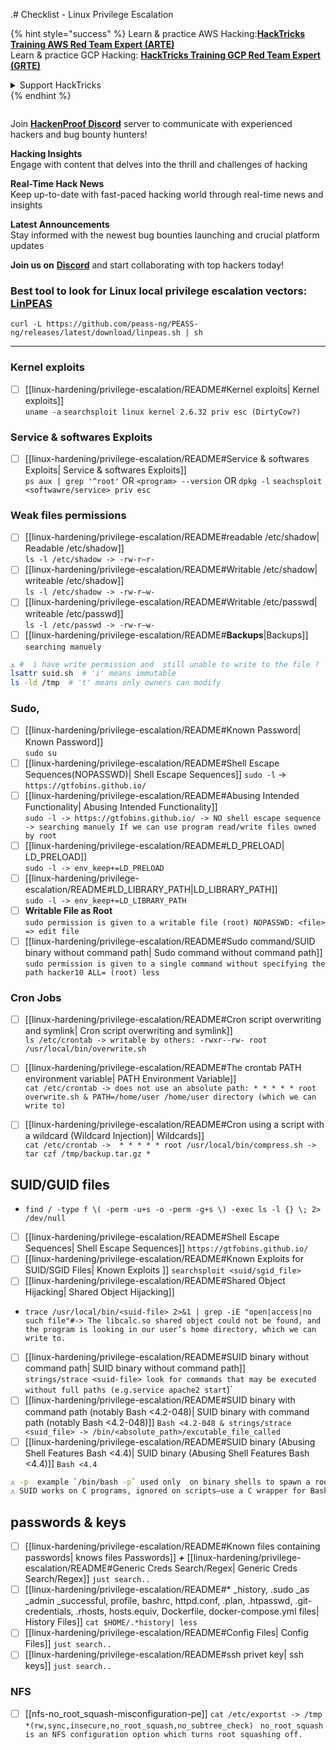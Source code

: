 .# Checklist - Linux Privilege Escalation

{% hint style="success" %}
Learn & practice AWS Hacking:<img src="/.gitbook/assets/arte.png" alt="" data-size="line">[**HackTricks Training AWS Red Team Expert (ARTE)**](https://training.hacktricks.xyz/courses/arte)<img src="/.gitbook/assets/arte.png" alt="" data-size="line">\
Learn & practice GCP Hacking: <img src="/.gitbook/assets/grte.png" alt="" data-size="line">[**HackTricks Training GCP Red Team Expert (GRTE)**<img src="/.gitbook/assets/grte.png" alt="" data-size="line">](https://training.hacktricks.xyz/courses/grte)

<details>

<summary>Support HackTricks</summary>

* Check the [**subscription plans**](https://github.com/sponsors/carlospolop)!
* **Join the** 💬 [**Discord group**](https://discord.gg/hRep4RUj7f) or the [**telegram group**](https://t.me/peass) or **follow** us on **Twitter** 🐦 [**@hacktricks\_live**](https://twitter.com/hacktricks\_live)**.**
* **Share hacking tricks by submitting PRs to the** [**HackTricks**](https://github.com/carlospolop/hacktricks) and [**HackTricks Cloud**](https://github.com/carlospolop/hacktricks-cloud) github repos.

</details>
{% endhint %}

<figure><img src="../.gitbook/assets/image (380).png" alt=""><figcaption></figcaption></figure>

Join [**HackenProof Discord**](https://discord.com/invite/N3FrSbmwdy) server to communicate with experienced hackers and bug bounty hunters!

**Hacking Insights**\
Engage with content that delves into the thrill and challenges of hacking

**Real-Time Hack News**\
Keep up-to-date with fast-paced hacking world through real-time news and insights

**Latest Announcements**\
Stay informed with the newest bug bounties launching and crucial platform updates

**Join us on** [**Discord**](https://discord.com/invite/N3FrSbmwdy) and start collaborating with top hackers today!

### **Best tool to look for Linux local privilege escalation vectors:** [**LinPEAS**](https://github.com/carlospolop/privilege-escalation-awesome-scripts-suite/tree/master/linPEAS)

`curl -L https://github.com/peass-ng/PEASS-ng/releases/latest/download/linpeas.sh | sh`
***
###  Kernel exploits
- [ ] [[linux-hardening/privilege-escalation/README#Kernel exploits| Kernel exploits]]  
`uname -a`
`searchsploit linux kernel 2.6.32 priv esc (DirtyCow?)`
### Service & softwares Exploits
- [ ] [[linux-hardening/privilege-escalation/README#Service & softwares Exploits| Service & softwares Exploits]]  
`ps aux | grep '^root'` OR `<program> --version` OR `dpkg -l`
`seachsploit <softwawre/service> priv esc`

### Weak files permissions
- [ ] [[linux-hardening/privilege-escalation/README#readable /etc/shadow| Readable /etc/shadow]]  
`ls -l /etc/shadow -> -rw-r—r-`
- [ ] [[linux-hardening/privilege-escalation/README#Writable /etc/shadow| writeable /etc/shadow]]  
`ls -l /etc/shadow -> -rw-r—w-`
- [ ] [[linux-hardening/privilege-escalation/README#Writable /etc/passwd| writeable /etc/passwd]]  
`ls -l /etc/passwd -> -rw-r—w-`
- [ ] [[linux-hardening/privilege-escalation/README#**Backups**|Backups]] `searching manuely ` 
```bash
⚠️ #  i have write permission and  still unable to write to the file ?
lsattr suid.sh  # 'i' means immutable
ls -ld /tmp  # 't' means only owners can modify
```

### Sudo,

- [ ] [[linux-hardening/privilege-escalation/README#Known Password| Known Password]]  
`sudo su`
- [ ] [[linux-hardening/privilege-escalation/README#Shell Escape Sequences(NOPASSWD)| Shell Escape Sequences]]
`sudo -l` ->  `https://gtfobins.github.io/`
- [ ] [[linux-hardening/privilege-escalation/README#Abusing Intended Functionality| Abusing Intended Functionality]]  
`sudo -l -> https://gtfobins.github.io/ -> NO shell escape sequence -> searching manuely If we can use program read/write files owned by root`
- [ ] [[linux-hardening/privilege-escalation/README#LD_PRELOAD| LD_PRELOAD]]  
`sudo -l -> env_keep+=LD_PRELOAD`
- [ ] [[linux-hardening/privilege-escalation/README#LD_LIBRARY_PATH|LD_LIBRARY_PATH]]  
`sudo -l -> env_keep+=LD_LIBRARY_PATH`
- [ ] **Writable File as Root**  
`sudo permission is given to a writable file (root) NOPASSWD: <file> => edit file`
- [ ] [[linux-hardening/privilege-escalation/README#Sudo command/SUID binary without command path| Sudo command without command path]]  
`sudo permission is given to a single command without specifying the path hacker10 ALL= (root) less`

### Cron Jobs
- [ ] [[linux-hardening/privilege-escalation/README#Cron script overwriting and symlink| Cron script overwriting and symlink]]  
`ls /etc/crontab -> writable by others: -rwxr--rw- root /usr/local/bin/overwrite.sh`
- [ ] [[linux-hardening/privilege-escalation/README#The crontab PATH environment variable| PATH Environment Variable]]  
`cat /etc/crontab -> does not use an absolute path: * * * * * root overwrite.sh & PATH=/home/user /home/user directory (which we can write to)`

- [ ] [[linux-hardening/privilege-escalation/README#Cron using a script with a wildcard (Wildcard Injection)| Wildcards]]  
`cat /etc/crontab ->  * * * * * root /usr/local/bin/compress.sh -> tar czf /tmp/backup.tar.gz *`

## SUID/GUID files
- `find / -type f \( -perm -u+s -o -perm -g+s \) -exec ls -l {} \; 2> /dev/null`
- [ ] [[linux-hardening/privilege-escalation/README#Shell Escape Sequences| Shell Escape Sequences]]  `https://gtfobins.github.io/`
- [ ] [[linux-hardening/privilege-escalation/README#Known Exploits for SUID/SGID Files| Known Exploits ]]  `searchsploit <suid/sgid_file>`
- [ ] [[linux-hardening/privilege-escalation/README#Shared Object Hijacking| Shared Object Hijacking]]  
- `trace /usr/local/bin/<suid-file> 2>&1 | grep -iE "open|access|no such file"#-> The libcalc.so shared object could not be found, and the program is looking in our user’s home directory, which we can write to.`
- [ ] [[linux-hardening/privilege-escalation/README#SUID binary without command path| SUID binary  without command path]]  
`strings/strace <suid-file> look for commands that may be executed without full paths (e.g.service apache2 start`)`
- [ ] [[linux-hardening/privilege-escalation/README#SUID binary with command path (notably Bash <4.2-048)| SUID binary with command path (notably Bash <4.2-048)]] 
`Bash <4.2-048 & strings/strace <suid_file> -> /bin/<absolute_path>/excutable_file_called`
- [ ] [[linux-hardening/privilege-escalation/README#SUID binary (Abusing Shell Features Bash <4.4)| SUID binary (Abusing Shell Features Bash <4.4)]] 
`Bash <4.4`

```bash
⚠️ -p  example `/bin/bash -p` used only  on binary shells to spawn a root shell **not in all suid files
⚠️ SUID works on C programs, ignored on scripts—use a C wrapper for Bash.
```

## passwords & keys

- [ ] [[linux-hardening/privilege-escalation/README#Known files containing passwords| knows files Passwords]] ***+*** [[linux-hardening/privilege-escalation/README#Generic Creds Search/Regex| Generic Creds Search/Regex]] `just search.. `
- [ ] [[linux-hardening/privilege-escalation/README#* _history, .sudo _as _admin _successful, profile, bashrc, httpd.conf, .plan, .htpasswd, .git-credentials, .rhosts, hosts.equiv, Dockerfile, docker-compose.yml files| History Files]] `cat $HOME/.*history| less`
- [ ] [[linux-hardening/privilege-escalation/README#Config Files| Config Files]] `just search.. `
- [ ] [[linux-hardening/privilege-escalation/README#ssh privet key| ssh keys]] `just search.. `
### NFS 
- [ ] [[nfs-no_root_squash-misconfiguration-pe]] `cat /etc/exportst -> /tmp *(rw,sync,insecure,no_root_squash,no_subtree_check) ` 
   `no_root_squash is an NFS configuration option which turns root squashing off.`